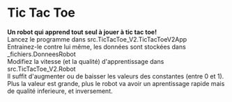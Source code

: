 <h1>Tic Tac Toe</h1>
<strong>Un robot qui apprend tout seul à jouer à tic tac toe!</strong><br>Lancez le programme dans src.TicTacToe_V2.TicTacToeV2App<br>
Entrainez-le contre lui même, les données sont stockées dans _fichiers.DonneesRobot<br>
Modifiez la vitesse (et la qualité) d'apprentissage dans src.TicTacToe_V2.Robot<br>
Il suffit d'augmenter ou de baisser les valeurs des constantes (entre 0 et 1).<br>
Plus la valeur est grande, plus le robot va avoir un aprentissage rapide mais de qualité inferieure, et inversement.
